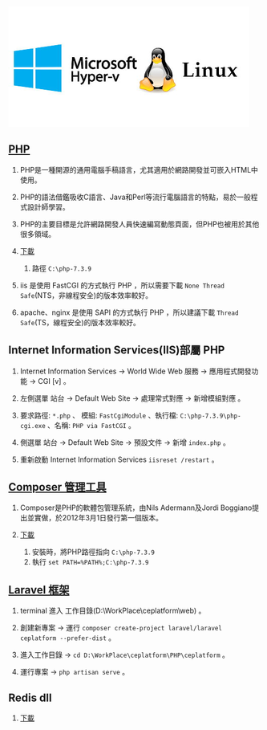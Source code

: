 
![](https://github.com/wdwd2233/Notes/blob/master/Linux/img/hyper-v.jpg?raw=true)


## [PHP](https://windows.php.net/)

1. PHP是一種開源的通用電腦手稿語言，尤其適用於網路開發並可嵌入HTML中使用。
2. PHP的語法借鑑吸收C語言、Java和Perl等流行電腦語言的特點，易於一般程式設計師學習。
3. PHP的主要目標是允許網路開發人員快速編寫動態頁面，但PHP也被用於其他很多領域。

4. [下載](https://windows.php.net/download/)

	1. 路徑 `C:\php-7.3.9`

5. iis 是使用 FastCGI 的方式執行 PHP ，所以需要下載 `None Thread Safe`(NTS，非線程安全)的版本效率較好。
6. apache、nginx 是使用 SAPI 的方式執行 PHP ，所以建議下載 `Thread Safe`(TS，線程安全)的版本效率較好。

## Internet Information Services(IIS)部屬 PHP

1. Internet Information Services → World Wide Web 服務 → 應用程式開發功能 → CGI [v] 。

2. 左側選單 站台 → Default Web Site → 處理常式對應 → 新增模組對應 。

3. 要求路徑: `*.php` 、  模組: `FastCgiModule` 、執行檔: `C:\php-7.3.9\php-cgi.exe` 、名稱: `PHP via FastCGI` 。

4. 側選單 站台 → Default Web Site → 預設文件 → 新增 `index.php` 。

5. 重新啟動 Internet Information Services `iisreset /restart` 。


## [Composer 管理工具](https://getcomposer.org/)

1. Composer是PHP的軟體包管理系統，由Nils Adermann及Jordi Boggiano提出並實做，於2012年3月1日發行第一個版本。

2. [下載](https://getcomposer.org/Composer-Setup.exe)

	1. 安裝時，將PHP路徑指向 `C:\php-7.3.9`
	2. 執行 `set PATH=%PATH%;C:\php-7.3.9`



## [Laravel 框架](https://laravel.tw/docs/4.2/quick)

1. terminal 進入 工作目錄(D:\WorkPlace\ceplatform\web)  。

2. 創建新專案 → 運行 `composer create-project laravel/laravel ceplatform --prefer-dist` 。

3. 進入工作目錄 → `cd D:\WorkPlace\ceplatform\PHP\ceplatform`  。

4. 運行專案  → `php artisan serve` 。

## Redis dll 

1. [下載](https://pecl.php.net/package/redis)
